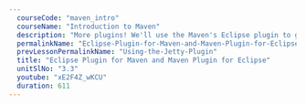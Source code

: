 ```yaml
---
  courseCode: "maven_intro"
  courseName: "Introduction to Maven"
  description: "More plugins! We'll use the Maven's Eclipse plugin to get our Maven project into the Eclipse IDE. We'll also download and install the m2eclipse plugin of Eclipse to bring Maven functionality into the Eclipse GUI."
  permalinkName: "Eclipse-Plugin-for-Maven-and-Maven-Plugin-for-Eclipse"
  prevLessonPermalinkName: "Using-the-Jetty-Plugin"
  title: "Eclipse Plugin for Maven and Maven Plugin for Eclipse"
  unitSlNo: "3.3"
  youtube: "xE2F4Z_wKCU"
  duration: 611
---
```

